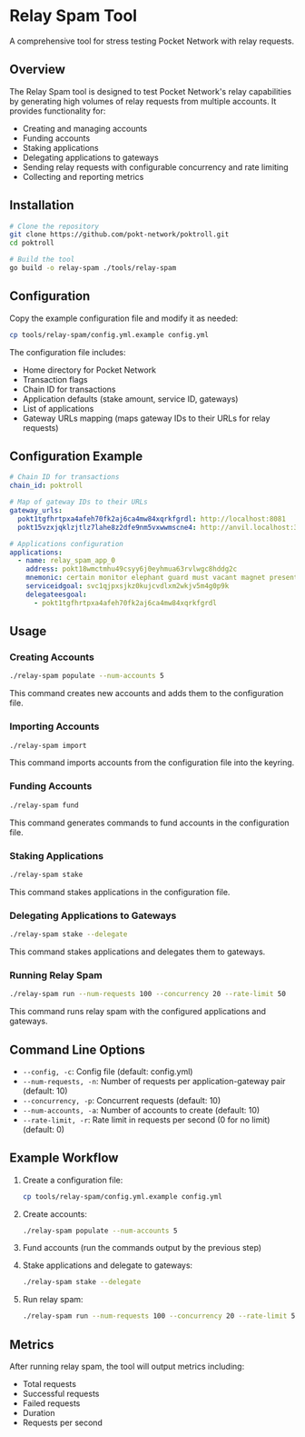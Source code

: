 # Relay Spam Tool

A comprehensive tool for stress testing Pocket Network with relay requests.

## Overview

The Relay Spam tool is designed to test Pocket Network's relay capabilities by generating high volumes of relay requests from multiple accounts. It provides functionality for:

- Creating and managing accounts
- Funding accounts
- Staking applications
- Delegating applications to gateways
- Sending relay requests with configurable concurrency and rate limiting
- Collecting and reporting metrics

## Installation

```bash
# Clone the repository
git clone https://github.com/pokt-network/poktroll.git
cd poktroll

# Build the tool
go build -o relay-spam ./tools/relay-spam
```

## Configuration

Copy the example configuration file and modify it as needed:

```bash
cp tools/relay-spam/config.yml.example config.yml
```

The configuration file includes:

- Home directory for Pocket Network
- Transaction flags
- Chain ID for transactions
- Application defaults (stake amount, service ID, gateways)
- List of applications
- Gateway URLs mapping (maps gateway IDs to their URLs for relay requests)

## Configuration Example

```yaml
# Chain ID for transactions
chain_id: poktroll

# Map of gateway IDs to their URLs
gateway_urls:
  pokt1tgfhrtpxa4afeh70fk2aj6ca4mw84xqrkfgrdl: http://localhost:8081
  pokt15vzxjqklzjtlz7lahe8z2dfe9nm5vxwwmscne4: http://anvil.localhost:3000/v1

# Applications configuration
applications:
  - name: relay_spam_app_0
    address: pokt18wmctmhu49csyy6j0eyhmua63rvlwgc8hddg2c
    mnemonic: certain monitor elephant guard must vacant magnet present bacon scare social cattle enact average stairs orient disorder whisper frame banner version open spray brother
    serviceidgoal: svc1qjpxsjkz0kujcvdlxm2wkjv5m4g0p9k
    delegateesgoal:
      - pokt1tgfhrtpxa4afeh70fk2aj6ca4mw84xqrkfgrdl
```

## Usage

### Creating Accounts

```bash
./relay-spam populate --num-accounts 5
```

This command creates new accounts and adds them to the configuration file.

### Importing Accounts

```bash
./relay-spam import
```

This command imports accounts from the configuration file into the keyring.

### Funding Accounts

```bash
./relay-spam fund
```

This command generates commands to fund accounts in the configuration file.

### Staking Applications

```bash
./relay-spam stake
```

This command stakes applications in the configuration file.

### Delegating Applications to Gateways

```bash
./relay-spam stake --delegate
```

This command stakes applications and delegates them to gateways.

### Running Relay Spam

```bash
./relay-spam run --num-requests 100 --concurrency 20 --rate-limit 50
```

This command runs relay spam with the configured applications and gateways.

## Command Line Options

- `--config, -c`: Config file (default: config.yml)
- `--num-requests, -n`: Number of requests per application-gateway pair (default: 10)
- `--concurrency, -p`: Concurrent requests (default: 10)
- `--num-accounts, -a`: Number of accounts to create (default: 10)
- `--rate-limit, -r`: Rate limit in requests per second (0 for no limit) (default: 0)

## Example Workflow

1. Create a configuration file:
   ```bash
   cp tools/relay-spam/config.yml.example config.yml
   ```

2. Create accounts:
   ```bash
   ./relay-spam populate --num-accounts 5
   ```

3. Fund accounts (run the commands output by the previous step)

4. Stake applications and delegate to gateways:
   ```bash
   ./relay-spam stake --delegate
   ```

5. Run relay spam:
   ```bash
   ./relay-spam run --num-requests 100 --concurrency 20 --rate-limit 50
   ```

## Metrics

After running relay spam, the tool will output metrics including:

- Total requests
- Successful requests
- Failed requests
- Duration
- Requests per second 